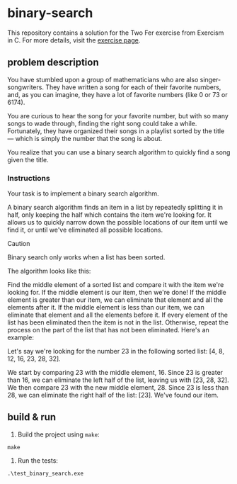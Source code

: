 # binary-search

This repository contains a solution for the Two Fer exercise from Exercism in C.
For more details, visit the [exercise page](https://exercism.org/tracks/c/exercises/binary-search/).

## problem description

You have stumbled upon a group of mathematicians who are also singer-songwriters. They have written a song for each of their favorite numbers, and, as you can imagine, they have a lot of favorite numbers (like 0 or 73 or 6174).

You are curious to hear the song for your favorite number, but with so many songs to wade through, finding the right song could take a while. Fortunately, they have organized their songs in a playlist sorted by the title — which is simply the number that the song is about.

You realize that you can use a binary search algorithm to quickly find a song given the title.

### Instructions

Your task is to implement a binary search algorithm.

A binary search algorithm finds an item in a list by repeatedly splitting it in half, only keeping the half which contains the item we're looking for. It allows us to quickly narrow down the possible locations of our item until we find it, or until we've eliminated all possible locations.

> [!CAUTION]
>Binary search only works when a list has been sorted.

The algorithm looks like this:

Find the middle element of a sorted list and compare it with the item we're looking for.
If the middle element is our item, then we're done!
If the middle element is greater than our item, we can eliminate that element and all the elements after it.
If the middle element is less than our item, we can eliminate that element and all the elements before it.
If every element of the list has been eliminated then the item is not in the list.
Otherwise, repeat the process on the part of the list that has not been eliminated.
Here's an example:

Let's say we're looking for the number 23 in the following sorted list: [4, 8, 12, 16, 23, 28, 32].

We start by comparing 23 with the middle element, 16.
Since 23 is greater than 16, we can eliminate the left half of the list, leaving us with [23, 28, 32].
We then compare 23 with the new middle element, 28.
Since 23 is less than 28, we can eliminate the right half of the list: [23].
We've found our item.

## build & run

1. Build the project using `make`:

```shell
make
```

1. Run the tests:

```shell
.\test_binary_search.exe
```
